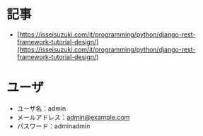 # 記事

- [https://isseisuzuki.com/it/programming/python/django-rest-framework-tutorial-design/](https://isseisuzuki.com/it/programming/python/django-rest-framework-tutorial-design/)

# ユーザ

- ユーザ名：admin
- メールアドレス：admin@example.com
- パスワード：adminadmin
